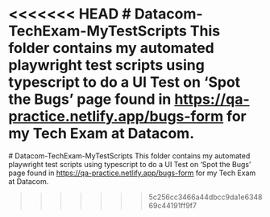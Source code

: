 <<<<<<< HEAD
﻿# Datacom-TechExam-MyTestScripts
This folder contains my automated playwright test scripts using typescript to do a UI Test on ‘Spot the Bugs’ page found in https://qa-practice.netlify.app/bugs-form
for my Tech Exam at Datacom.
=======
﻿# Datacom-TechExam-MyTestScripts
This folder contains my automated playwright test scripts using typescript to do a UI Test on ‘Spot the Bugs’ page found in https://qa-practice.netlify.app/bugs-form
for my Tech Exam at Datacom.
>>>>>>> 5c256cc3466a44dbcc9da1e634869c44191ff9f7
